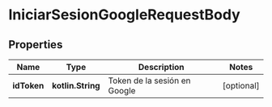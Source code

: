 
# IniciarSesionGoogleRequestBody

## Properties
Name | Type | Description | Notes
------------ | ------------- | ------------- | -------------
**idToken** | **kotlin.String** | Token de la sesión en Google |  [optional]



